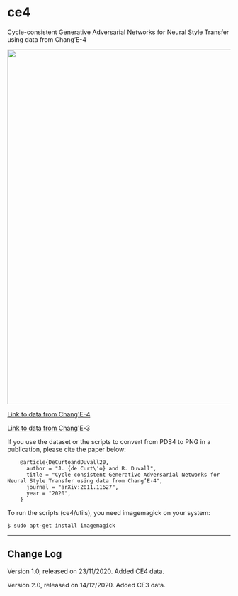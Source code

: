 # ce4
Cycle-consistent Generative Adversarial Networks for Neural Style Transfer using data from Chang’E-4

<p align="center">
<img src="ce4_01.png" width="800">
</p>

<a href="https://drive.google.com/file/d/1Suv9GIVHGNREztCkXHF41uUZ1fCc5HkX/view?usp=sharing">Link to data from Chang'E-4</a>

<a href="https://drive.google.com/file/d/1AFI9zE5OA-0i72NcWhSnMpD_0_hRJFd9/view?usp=sharing">Link to data from Chang'E-3</a>

If you use the dataset or the scripts to convert from PDS4 to PNG in a publication, please cite the paper below:

        @article{DeCurtoandDuvall20,
          author = "J. {de Curt\'o} and R. Duvall",
          title = "Cycle-consistent Generative Adversarial Networks for Neural Style Transfer using data from Chang’E-4",
          journal = "arXiv:2011.11627",
          year = "2020",
        }

To run the scripts (ce4/utils), you need imagemagick on your system:

	$ sudo apt-get install imagemagick
	
--------------------------------------------------------
Change Log
--------------------------------------------------------

Version 1.0, released on 23/11/2020. Added CE4 data.

Version 2.0, released on 14/12/2020. Added CE3 data.

